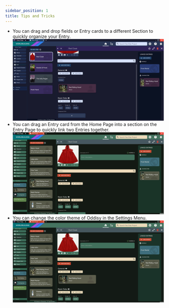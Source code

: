 ```yaml
---
sidebar_position: 1
title: Tips and Tricks
---
```


* You can drag and drop fields or Entry cards to a different Section to quickly organize your Entry.
![fullscreen image](oddisy-documentation\static\img\tips_n_tricks\drag_fields_and_entries.gif)
* You can drag an Entry card from the Home Page into a section on the Entry Page to quickly link two Entries together.
![fullscreen image](oddisy-documentation\static\img\tips_n_tricks\drag_to_add_to_section.gif)
* You can change the color theme of Oddisy in the Settings Menu.
![fullscreen image](../../static/img/tips_n_tricks/change_themes.gif)